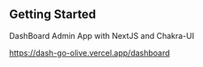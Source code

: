 ## Getting Started

DashBoard Admin App with NextJS and Chakra-UI


https://dash-go-olive.vercel.app/dashboard
